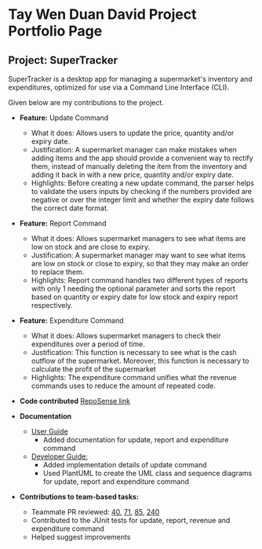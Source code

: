 # Tay Wen Duan David Project Portfolio Page

## Project: SuperTracker

SuperTracker is a desktop app for managing a supermarket's inventory and expenditures,
optimized for use via a Command Line Interface (CLI).

Given below are my contributions to the project.

- **Feature:** Update Command
  - What it does: Allows users to update the price, quantity and/or expiry date.
  - Justification: A supermarket manager can make mistakes when adding items
  and the app should provide a convenient way to rectify them, instead of manually deleting the item from the inventory
  and adding it back in with a new price, quantity and/or expiry date.
  - Highlights: Before creating a new update command, the parser helps to validate the users inputs by checking if the 
  numbers provided are negative or over the integer limit and whether the expiry date follows the correct date format.

- **Feature:** Report Command
  - What it does: Allows supermarket managers to see what items are low on stock and are close to expiry.
  - Justification: A supermarket manager may want to see what items are low on stock or close to expiry, so that they 
  may make an order to replace them.
  - Highlights: Report command handles two different types of reports with only 1 needing the optional parameter and 
  sorts the report based on quantity or expiry date for low stock and expiry report respectively.

- **Feature:** Expenditure Command
  - What it does: Allows supermarket managers to check their expenditures over a period of time.
  - Justification: This function is necessary to see what is the cash outflow of the supermarket. Moreover, this 
  function is necessary to calculate the profit of the supermarket
  - Highlights: The expenditure command unifies what the revenue commands uses to reduce the amount of repeated code.


- **Code contributed** [RepoSense link](https://nus-cs2113-ay2324s2.github.io/tp-dashboard/?search=dtaywd&breakdown=true&sort=groupTitle%20dsc&sortWithin=title&since=2024-02-23&timeframe=commit&mergegroup=&groupSelect=groupByRepos&checkedFileTypes=docs~functional-code~test-code~other)


- **Documentation**
  - [User Guide](https://ay2324s2-cs2113-t13-4.github.io/tp/UserGuide.html)
    - Added documentation for update, report and expenditure command
  - [Developer Guide:](https://ay2324s2-cs2113-t13-4.github.io/tp/DeveloperGuide.html)
    - Added implementation details of update command
    - Used PlantUML to create the UML class and sequence diagrams for update, report and expenditure command

- **Contributions to team-based tasks:**
  - Teammate PR reviewed: [40](https://github.com/AY2324S2-CS2113-T13-4/tp/pull/40), [71](https://github.com/AY2324S2-CS2113-T13-4/tp/pull/71), [85](https://github.com/AY2324S2-CS2113-T13-4/tp/pull/85), [240](https://github.com/AY2324S2-CS2113-T13-4/tp/pull/240)
  - Contributed to the JUnit tests for update, report, revenue and expenditure command
  - Helped suggest improvements